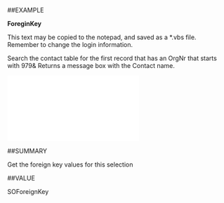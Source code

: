 
##EXAMPLE

**ForeginKey**

This text may be copied to the notepad, and saved as a *.vbs file. Remember to change the login information.

Search the contact table for the first record that has an OrgNr that starts with 979& Returns a message box with the Contact name.

![](..\..\Examples\vbs\SOSelection.ForeignKey.vbs.txt)


##SUMMARY

Get the foreign key values for this selection


##VALUE

SOForeignKey

